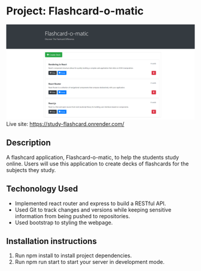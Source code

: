 # Project: Flashcard-o-matic
![alt text](./src/screenshot/mainpage.png)
Live site: https://study-flashcard.onrender.com/

## Description
A flashcard application, Flashcard-o-matic, to help the students study online. Users will use this application to create decks of flashcards for the subjects they study.<br/>


## Techonology Used
 - Implemented react router and express to build a RESTful API.
 - Used Git to track changes and versions while keeping sensitive information from being pushed to repositories.
 - Used bootstrap to styling the webpage.
 

## Installation instructions
1. Run npm install to install project dependencies.
2. Run npm run start to start your server in development mode.

